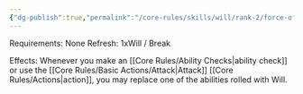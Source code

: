 ```yaml
---
{"dg-publish":true,"permalink":"/core-rules/skills/will/rank-2/force-of-will/"}
---
```


Requirements: None
Refresh: 1xWill / Break

Effects:
Whenever you make an [[Core Rules/Ability Checks\|ability check]] or use the [[Core Rules/Basic Actions/Attack\|Attack]] [[Core Rules/Actions\|action]], you may replace one of the abilities rolled with Will. 